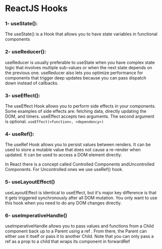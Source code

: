 # ReactJS Hooks

### 1- useState():

The useState() is a Hook that allows you to have state variables in
functional components

### 2- useReducer():

useReducer is usually preferable to useState when you have complex
state logic that involves multiple sub-values or when the next state
depends on the previous one. useReducer also lets you optimize
performance for components that trigger deep updates because you can
pass dispatch down instead of callbacks.

### 3- useEffect():

The useEffect Hook allows you to perform side effects in your components. Some examples of side effects are: fetching data, directly updating the DOM, and timers. useEffect accepts two arguments. The second argument is optional. `useEffect(<function>, <dependency>)`

### 4- useRef():

The useRef Hook allows you to persist values between renders. It can be used to store a mutable value that does not cause a re-render when updated. It can be used to access a DOM element directly.

In React there is a concept called Controlled Components andUncontrolled Components. For Uncontrolled ones we use useRef() hook.

### 5- useLayoutEffect()

useLayoutEffect is identical to useEffect, but it's major key difference is that it gets triggered synchronously after all DOM mutation. You only want to use this hook when you need to do any DOM changes directly.

### 6- useImperativeHandle()

useImperativeHandle allows you to pass values and functions from a Child component back up to a Parent using a ref . From there, the Parent can either use it itself or pass it to another Child. Note that you can only pass a ref as a prop to a child that wraps its component in forwardRef
